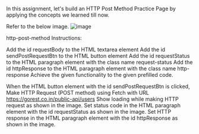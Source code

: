 In this assignment, let's build an HTTP Post Method Practice Page by applying the concepts we learned till now.

Refer to the below image.
![image](https://github.com/rajeshkumarruppa/http-post/assets/150770437/8b549c7d-5a8a-488b-8469-1e7868a8f338)

http-post-method
Instructions:

Add the id requestBody to the HTML textarea element
Add the id sendPostRequestBtn to the HTML button element
Add the id requestStatus to the HTML paragraph element with the class name request-status
Add the id httpResponse to the HTML paragraph element with the class name http-response
Achieve the given functionality to the given prefilled code.

When the HTML button element with the id sendPostRequestBtn is clicked,
Make HTTP Request (POST method) using Fetch with URL https://gorest.co.in/public-api/users
Show loading while making HTTP request as shown in the image.
Set status code in the HTML paragraph element with the id requestStatus as shown in the image.
Set HTTP response in the HTML paragraph element with the id httpResponse as shown in the image.
